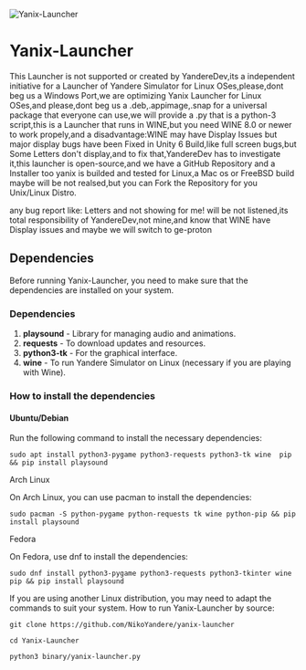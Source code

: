 

![Yanix-Launcher](https://github.com/user-attachments/assets/a4fdb8c0-fcfa-44d1-94d3-7e9e359c13a9)



# Yanix-Launcher
This Launcher is not supported or created by YandereDev,its a independent initiative for a Launcher of Yandere Simulator for Linux OSes,please,dont beg us a Windows Port,we are optimizing Yanix Launcher for Linux OSes,and please,dont beg us a .deb,.appimage,.snap for a universal package that everyone can use,we will provide a .py that is a python-3 script,this is a Launcher that runs in WINE,but you need WINE  8.0 or newer to work propely,and a disadvantage:WINE may have Display Issues but major display bugs have been Fixed in Unity 6 Build,like full screen bugs,but Some Letters don't display,and to fix that,YandereDev has to investigate it,this launcher is open-source,and we have a GitHub Repository and a Installer too  yanix is builded and tested for Linux,a Mac os or FreeBSD build maybe will be not realsed,but you can   Fork   the Repository for you Unix/Linux Distro.

any bug report like: Letters and not showing for me! will be not listened,its total responsibility of YandereDev,not mine,and know that WINE have Display issues and maybe we will switch to ge-proton

## Dependencies

Before running Yanix-Launcher, you need to make sure that the dependencies are installed on your system.

### Dependencies

1. **playsound** - Library for managing audio and animations.
2. **requests** - To download updates and resources.
3. **python3-tk** - For the graphical interface.
4. **wine** - To run Yandere Simulator on Linux (necessary if you are playing with Wine).

### How to install the dependencies

#### Ubuntu/Debian

Run the following command to install the necessary dependencies:

`sudo apt install python3-pygame python3-requests python3-tk wine  pip && pip install playsound`

Arch Linux

On Arch Linux, you can use pacman to install the dependencies:

`sudo pacman -S python-pygame python-requests tk wine python-pip && pip install playsound`

Fedora

On Fedora, use dnf to install the dependencies:

`sudo dnf install python3-pygame python3-requests python3-tkinter wine  pip && pip install playsound`

If you are using another Linux distribution, you may need to adapt the commands to suit your system.
How to run Yanix-Launcher by source:

`git clone https://github.com/NikoYandere/yanix-launcher`
          
`cd Yanix-Launcher`

`python3 binary/yanix-launcher.py`
